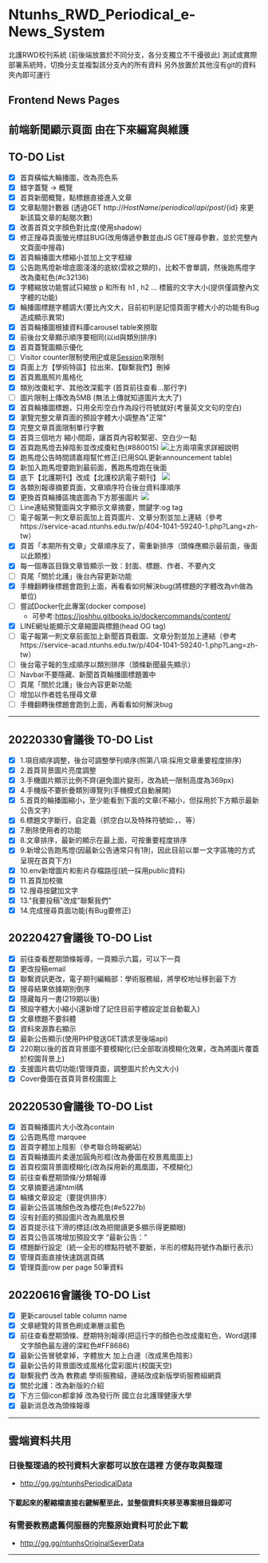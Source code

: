 # Ntunhs_RWD_Periodical_e-News_System
北護RWD校刊系統
(前後端放置於不同分支，各分支獨立不干擾彼此)
測試或實際部署系統時，切換分支並複製該分支內的所有資料
另外放置於其他沒有git的資料夾內即可運行

## Frontend News Pages
前端新聞顯示頁面
由在下來編寫與維護
---

## TO-DO List
- [x] 首頁橫幅大輪播圖，改為亮色系
- [x] 錯字蓋覽 -> 概覽
- [x] 首頁新聞概覽，點標題直接進入文章
- [x] 文章點閱計數器 (透過GET http://${HostName}/periodical/api/post/${id} 來更新該篇文章的點閱次數)
- [x] 改善首頁文字顏色對比度(使用shadow)
- [x] 修正搜尋頁面螢光標註BUG(改用傳遞參數並由JS GET搜尋參數，並於完整內文頁面中搜尋)
- [x] 首頁輪播圖大標縮小並加上文字框線
- [x] 公告跑馬燈新增底圖淺淺的底紋(雲紋之類的)，比較不會單調，然後跑馬燈字改為棗紅色(#c32136)
- [x] 字體縮放功能嘗試只縮放 p 和所有 h1 , h2  ... 標籤的文字大小(提供僅調整內文字體的功能)
- [x] 輪播圖標題字體調大(要比內文大，目前初判是記憶頁面字體大小的功能有Bug造成顯示異常)
- [x] 首頁輪播圖根據資料庫carousel table來撈取
- [x] 前後台文章顯示順序要相同(以id與類別排序)
- [x] 首頁蓋覽圖顯示優化
- [ ] Visitor counter限制使用[IP](https://stackoverflow.com/questions/3003145/how-to-get-the-client-ip-address-in-php)或是[Session](https://stackoverflow.com/questions/43696936/simple-php-page-session-visit-counter-not-working)來限制
- [x] 頁面上方【學術特區】拉出來、【聯繫我們】刪掉
- [x] 首頁鳳凰照片風格化
- [x] 類別改棗紅字、其他改深藍字 (首頁前往查看...那行字)
- [ ] 圖片限制上傳改為5MB (無法上傳就知道圖片太大了)
- [x] 首頁輪播圖標題，只用全形空白作為段行符號就好(考量英文文句的空白)
- [x] 瀏覽完整文章頁面的預設字體大小調整為"正常"
- [x] 完整文章頁面限制單行字數
- [x] 首頁三個地方 縮小間距，讓首頁內容較緊密、空白少一點
- [x] 首頁跑馬燈去掉陰影並改成棗紅色(#880015)
![上方兩項需求詳細說明](https://i.imgur.com/y30a8C7.png)
- [x] 跑馬燈公告時間請嘉翔幫忙修正(已用SQL更新announcement table)
- [x] 新加入跑馬燈要跑到最前面，舊跑馬燈跑在後面
- [x] 底下【北護期刊】改成【北護校訊電子期刊】
![](https://i.imgur.com/0Ivhq8K.png)
- [x] 各類別報導摘要頁面，文章順序符合後台資料庫順序
- [x] 更換首頁輪播區塊底圖為下方那張圖片
![](https://i.imgur.com/TvtpMHd.png)
- [ ] Line連結預覽圖與文字顯示文章摘要，關鍵字:og tag
- [ ] 電子報第一則文章前面加上首頁圖片、文章分割並加上連結（參考https://service-acad.ntunhs.edu.tw/p/404-1041-59240-1.php?Lang=zh-tw）
- [x] 頁首「本期所有文章」文章順序反了，需重新排序（頭條應顯示最前面，後面以此類推）
- [x] 每一個專區目錄文章皆顯示一致：封面、標題、作者、不要內文
- [ ] 頁尾「關於北護」後台內容更新功能
- [x] 手機翻轉後標題會跑到上面，再看看如何解決bug(將標題的字體改為vh做為單位)
- [ ] 嘗試Docker化此專案(docker compose)
    + 可參考:https://joshhu.gitbooks.io/dockercommands/content/
- [x] LINE網址能顯示文章縮圖與標題(head OG tag)
- [ ] 電子報第一則文章前面加上新聞首頁截圖、文章分割並加上連結（參考https://service-acad.ntunhs.edu.tw/p/404-1041-59240-1.php?Lang=zh-tw）
- [ ] 後台電子報的生成順序以類別排序（頭條新聞最先顯示）
- [ ] Navbar不要隱藏、新聞首頁輪播圖標題置中
- [ ] 頁尾「關於北護」後台內容更新功能
- [ ] 增加以作者姓名搜尋文章
- [ ] 手機翻轉後標題會跑到上面，再看看如何解決bug 

---

## 20220330會議後 TO-DO List
- [x] 1.項目順序調整，後台可調整學刊順序(照第八項:採用文章重要程度排序)
- [x] 2.首頁背景圖片亮度調整
- [x] 3.手機圖片顯示比例不齊(避免圖片變形，改為統一限制高度為369px)
- [x] 4.手機版不要折疊類別導覽列(手機模式自動展開)
- [x] 5.首頁的輪播圖縮小，至少能看到下面的文章(不縮小，但採用於下方顯示最新公告文字)
- [x] 6.標題文字斷行，自定義（抓空白以及特殊符號如:，、等）
- [x] 7.刪除使用者的功能
- [x] 8.文章排序，最新的顯示在最上面，可按重要程度排序
- [x] 9.新增公告跑馬燈(因最新公告通常只有1則，因此目前以單一文字區塊的方式呈現在首頁下方)
- [x] 10.env新增圖片和影片存檔路徑(統一採用public資料)
- [x] 11.首頁加校徽
- [x] 12.搜尋按鍵加文字
- [x] 13."我要投稿"改成"聯繫我們"
- [x] 14.完成搜尋頁面功能(有Bug要修正)

## 20220427會議後 TO-DO List
- [x] 前往查看歷期頭條報導，一頁顯示六篇，可以下一頁
- [x] 更改投稿email
- [x] 聯繫資訊更改，電子期刊編輯部：學術服務組，將學校地址移到最下方
- [x] 搜尋結果依據期別倒序
- [x] 隱藏每月一書(219期以後)
- [x] 預設字體大小縮小(還新增了記住目前字體設定並自動載入)
- [x] 文章標題不要斜體
- [x] 資料來源靠右顯示
- [x] 最新公告顯示(使用PHP發送GET請求至後端api)
- [x] 220期以後的首頁背景圖不要模糊化(已全部取消模糊化效果，改為將圖片覆蓋於校園背景上)
- [x] 支援圖片裁切功能(管理頁面，調整圖片於內文大小)
- [x] Cover疊圖在首頁背景校園圖上

## 20220530會議後 TO-DO List
- [x] 首頁輪播圖片大小改為contain
- [x] 公告跑馬燈 marquee
- [x] 首頁字體加上陰影（參考聯合時報網站）
- [x] 首頁輪播圖片柔邊加圓角形框(改為疊圖在校景鳳凰圖上)
- [x] 首頁校園背景圖模糊化(改為採用新的鳳凰圖，不模糊化)
- [x] 前往查看歷期頭條/分類報導
- [x] 文章摘要過濾html碼
- [x] 輪播文章設定（要提供排序）
- [x] 最新公告區塊顏色改為櫻花色(#e5227b) 
- [x] 沒有封面的預設圖片改為鳳凰校景
- [x] 首頁提示往下滑的標誌(改為把閱讀更多顯示得更顯眼)
- [x] 首頁公告區塊增加預設文字 “最新公告：”
- [x] 標題斷行設定（統一全形的標點符號不要斷，半形的標點符號作為斷行表示）
- [x] 管理頁面直接快速跳選頁碼
- [x] 管理頁面row per page 50筆資料

## 20220616會議後 TO-DO List
- [x] 更新carousel table column name
- [x] 文章總覽的背景色刷成漸層淡藍色
- [x] 前往查看歷期頭條、歷期特別報導(把這行字的顏色也改成棗紅色，Word選擇文字顏色最左邊的深紅色#FF8686)
- [x] 最新公告冒號拿掉，字體放大 加上白邊（改成黑色陰影）
- [x] 最新公告的背景圖改成風格化雲彩圖片(校園天空)
- [x] 聯繫我們 改為 教務處 學術服務組，連結改成新版學術服務組網頁
- [x] 關於北護：改為新版的介紹
- [x] 下方三個icon都拿掉 改為發行所 國立台北護理健康大學
- [x] 最新消息改為頭條報導

---
## 雲端資料共用

### 日後整理過的校刊資料大家都可以放在這裡 方便存取與整理

+ http://gg.gg/ntunhsPeriodicalData

#### 下載起來的壓縮檔直接右鍵解壓至此，並整個資料夾移至專案根目錄即可

### 有需要教務處舊伺服器的完整原始資料可於此下載

+ http://gg.gg/ntunhsOriginalSeverData

---